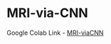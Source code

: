 # MRI-via-CNN
Google Colab Link - [MRI-viaCNN](https://colab.research.google.com/drive/1DVOGF0ggpcFqXeUsG6GtL8CEwjzZt88I?usp=sharing)

